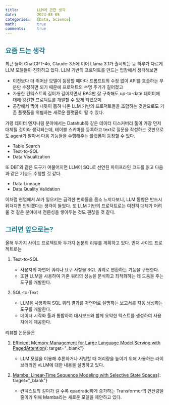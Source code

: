 ```yaml
---
title:        LLM에 관한 생각
date:         2024-08-05
categories:   [Data, Science]
math:         true
comments:     true
---
```


<style>
H2 { color: #298294 }
H3 { color: #1e7ed2 }
H4 { color: #C7A579 }
</style>

## 요즘 드는 생각

최근 들어 ChatGPT-4o, Claude-3.5에 이어 Llama 3.1가 출시되는 등 하루가 다르게 LLM 모델들이 진화하고 있다. LLM 기반의 프로덕트를 만드는 입장에서 생각해보면
- 이전보다 더 뛰어난 모델이 등장할 때마다 프롬프트의 수정 없이 API를 호출하는 부분만 수정하면 되기 때문에 프로덕트의 수명 주기가 길어졌고
- 가용한 컨텍스트의 길이가 길어지면서 RAG만 잘 구축해도 up-to-date 데이터에 대해 강건한 프로덕트를 개발할 수 있게 되었으며
- 공장에서 찍어 내듯이 뽑혀 나온 LLM 기반의 프로덕트들을 조합하는 것만으로도 기존 플랫폼을 위협하는 새로운 플랫폼이 될 수 있다.

가령 데이터 엔지니링 분야에서는 Datahub와 같은 데이터 디스커버리 툴이 가장 먼저 대체될 것이라 생각되는데, 테이블 스키마를 등록하고 text로 질문을 작성하는 것만으로도 agent가 알아서 다음 기능들을 수행해주는 플랫폼이 등장할 수 있다.
- Table Search
- Text-to-SQL
- Data Visualization

또 DBT와 같은 도구가 여물어지면 LLM이 SQL로 선언된 파이프라인 코드를 읽고 다음과 같은 기능도 수행할 것 같다.
- Data Lineage
- Data Quality Validation

이처럼 현업에서 AI가 일으키는 급격한 변화들을 몸소 느끼다보니, LLM 동향은 반드시 뒤쳐지면 안되겠다는 생각이 들었다. 또 LLM 기반의 프로덕트로는 여전히 대체가 어려울 것 같은 분야에서 전문성을 쌓아두는 것도 괜찮을 것 같다.

## 그러면 앞으로는?

올해 두가지 사이드 프로젝트와 두가지 논문의 리뷰를 계획하고 있다. 먼저 사이드 프로젝트로는

1. Text-to-SQL
    - 사용자의 자연어 쿼리나 요구 사항을 SQL 쿼리로 변환하는 기능을 구현한다.
    - 또한 LLM을 사용하여 기존 쿼리의 성능을 분석하고 최적화하는 데 도움을 주는 도구를 개발한다.

2. SQL-to-Text
    - LLM을 사용하여 SQL 쿼리 결과를 자연어로 설명하는 보고서를 자동 생성하는 도구를 개발한다.
    - 데이터 시각화 툴과 통합하여 대시보드와 함께 요약한 텍스트를 생성하여 사용자에게 제공한다.

리뷰할 논문들은 

1. [Efficient Memory Management for Large Language Model Serving with PagedAttention](https://arxiv.org/pdf/2309.06180){: target="_blank"}

    - LLM 모델을 이용해 추론하거나 서빙할 때 처리량을 높이기 위해 사용하는 라이브러리인 vLLM에 대한 내용을 설명하고 있다.

2. [Mamba: Linear-Time Sequence Modeling with Selective State Spaces](https://arxiv.org/pdf/2312.00752){: target="_blank"}

    - 컨텍스트의 길이가 길 수록 quadratic하게 증가하는 Transformer의 연산량을 줄이기 위해 Mamba라는 새로운 모델을 제안하고 있다.
